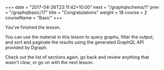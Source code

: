 +++
date = "2017-04-26T23:11:42+10:00"
next = "/graphqlschema/1"
prev = "/graphqlbasic/17"
title = "Congratulations"
weight = 18
course = 2
courseName = "Basic"
+++

You’ve finished the lesson.

You can use the material in this lesson to query graphs, filter the output, and
sort and paginate the results using the generated GraphQL API provided by
Dgraph.

Check out the list of sections again, go back and review anything that wasn't
clear, or go on with the next lesson.
